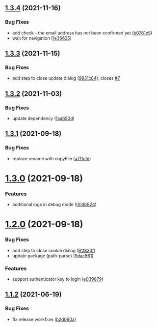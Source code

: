 ## [1.3.4](https://github.com/mob-sakai/unity-activate/compare/v1.3.3...v1.3.4) (2021-11-16)


### Bug Fixes

* add check - the email address has not been confirmed yet ([b0781e5](https://github.com/mob-sakai/unity-activate/commit/b0781e53a7b4cc84ebd4360f6f847ae281cfad98))
* wait for navigation ([1e36625](https://github.com/mob-sakai/unity-activate/commit/1e366252ef2ba0b71cdc2662a35e698a8d984690))

## [1.3.3](https://github.com/mob-sakai/unity-activate/compare/v1.3.2...v1.3.3) (2021-11-15)


### Bug Fixes

* add step to close update dialog ([9931c84](https://github.com/mob-sakai/unity-activate/commit/9931c8457d4a8b9c5678b3a09b1c51cd19886d5a)), closes [#7](https://github.com/mob-sakai/unity-activate/issues/7)

## [1.3.2](https://github.com/mob-sakai/unity-activate/compare/v1.3.1...v1.3.2) (2021-11-03)


### Bug Fixes

* update dependency ([1aab50d](https://github.com/mob-sakai/unity-activate/commit/1aab50df8f037de04d767149ce965792521befb3))

## [1.3.1](https://github.com/mob-sakai/unity-activate/compare/v1.3.0...v1.3.1) (2021-09-18)


### Bug Fixes

* replace rename with copyFile ([a7f1cfe](https://github.com/mob-sakai/unity-activate/commit/a7f1cfed03c696bc31c2b81a5e52441814478488))

# [1.3.0](https://github.com/mob-sakai/unity-activate/compare/v1.2.0...v1.3.0) (2021-09-18)


### Features

* additional logs in debug mode ([00db824](https://github.com/mob-sakai/unity-activate/commit/00db8244ef7f9b2e63de979d6f1dad081eb87357))

# [1.2.0](https://github.com/mob-sakai/unity-activate/compare/v1.1.2...v1.2.0) (2021-09-18)


### Bug Fixes

* add step to close cookie dialog ([91f833f](https://github.com/mob-sakai/unity-activate/commit/91f833ff63af6e23dca4fbb345ef0d692b991f0f))
* update package (path-parse) ([9dac861](https://github.com/mob-sakai/unity-activate/commit/9dac8613738261a023e86dcca74cf06174afc5af))


### Features

* support authenticator key to login ([e039879](https://github.com/mob-sakai/unity-activate/commit/e03987958bc05f1ab6dcaef2f978479e1c37294f))

## [1.1.2](https://github.com/mob-sakai/unity-activate/compare/v1.1.1...v1.1.2) (2021-06-19)


### Bug Fixes

* fix release workflow ([b2d090a](https://github.com/mob-sakai/unity-activate/commit/b2d090afe1672e07f9fa00928ed0b01e61a21db6))
